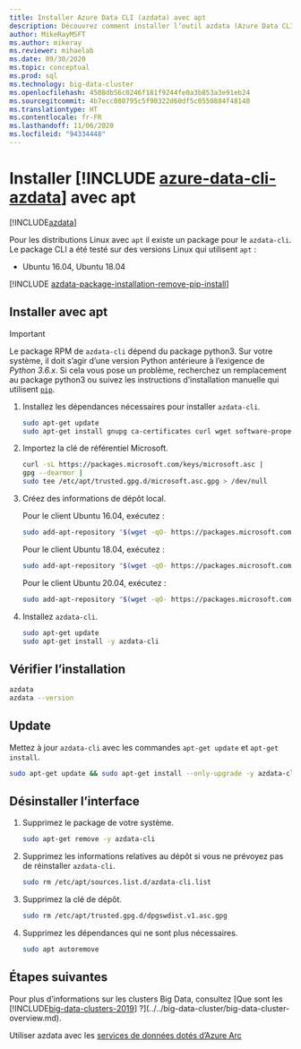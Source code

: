 ```yaml
---
title: Installer Azure Data CLI (azdata) avec apt
description: Découvrez comment installer l’outil azdata (Azure Data CLI) avec apt.
author: MikeRayMSFT
ms.author: mikeray
ms.reviewer: mihaelab
ms.date: 09/30/2020
ms.topic: conceptual
ms.prod: sql
ms.technology: big-data-cluster
ms.openlocfilehash: 4508db56c0246f181f9244fe0a3b853a3e91eb24
ms.sourcegitcommit: 4b7ecc080795c5f90322d60df5c0550884f48140
ms.translationtype: HT
ms.contentlocale: fr-FR
ms.lasthandoff: 11/06/2020
ms.locfileid: "94334448"
---
```

# <a name="install-azure-data-cli-azdata-with-apt"></a>Installer [!INCLUDE [azure-data-cli-azdata](../../includes/azure-data-cli-azdata.md)] avec apt

[!INCLUDE[azdata](../../includes/applies-to-version/azdata.md)]

Pour les distributions Linux avec `apt` il existe un package pour le `azdata-cli`. Le package CLI a été testé sur des versions Linux qui utilisent `apt` :

- Ubuntu 16.04, Ubuntu 18.04

[!INCLUDE [azdata-package-installation-remove-pip-install](../../includes/azdata-package-installation-remove-pip-install.md)]

## <a name="install-with-apt"></a>Installer avec apt

>[!IMPORTANT]
> Le package RPM de `azdata-cli` dépend du package python3. Sur votre système, il doit s’agir d’une version Python antérieure à l’exigence de *Python 3.6.x*. Si cela vous pose un problème, recherchez un remplacement au package python3 ou suivez les instructions d’installation manuelle qui utilisent [`pip`](../install/deploy-install-azdata-pip.md).

1. Installez les dépendances nécessaires pour installer `azdata-cli`.

   ```bash
   sudo apt-get update
   sudo apt-get install gnupg ca-certificates curl wget software-properties-common apt-transport-https lsb-release -y
   ```

2. Importez la clé de référentiel Microsoft.

   ```bash
   curl -sL https://packages.microsoft.com/keys/microsoft.asc |
   gpg --dearmor |
   sudo tee /etc/apt/trusted.gpg.d/microsoft.asc.gpg > /dev/null
   ```

3. Créez des informations de dépôt local.

   Pour le client Ubuntu 16.04, exécutez :

    ```bash
    sudo add-apt-repository "$(wget -qO- https://packages.microsoft.com/config/ubuntu/16.04/prod.list)"
    ```

   Pour le client Ubuntu 18.04, exécutez :

    ```bash
    sudo add-apt-repository "$(wget -qO- https://packages.microsoft.com/config/ubuntu/18.04/prod.list)"
    ```

   Pour le client Ubuntu 20.04, exécutez :

    ```bash
    sudo add-apt-repository "$(wget -qO- https://packages.microsoft.com/config/ubuntu/20.04/prod.list)"
    ```

4. Installez `azdata-cli`.

   ```bash
   sudo apt-get update
   sudo apt-get install -y azdata-cli
   ```

## <a name="verify-install"></a>Vérifier l’installation

```bash
azdata
azdata --version
```

## <a name="update"></a>Update

Mettez à jour `azdata-cli` avec les commandes `apt-get update` et `apt-get install`.

```bash
sudo apt-get update && sudo apt-get install --only-upgrade -y azdata-cli
```

## <a name="uninstall"></a>Désinstaller l’interface

1. Supprimez le package de votre système.

   ```bash
   sudo apt-get remove -y azdata-cli
   ```

2. Supprimez les informations relatives au dépôt si vous ne prévoyez pas de réinstaller `azdata-cli`.

   ```bash
   sudo rm /etc/apt/sources.list.d/azdata-cli.list
   ```

3. Supprimez la clé de dépôt.

   ```bash
   sudo rm /etc/apt/trusted.gpg.d/dpgswdist.v1.asc.gpg
   ```

4. Supprimez les dépendances qui ne sont plus nécessaires.

   ```bash
   sudo apt autoremove
   ```

## <a name="next-steps"></a>Étapes suivantes

Pour plus d’informations sur les clusters Big Data, consultez [Que sont les [!INCLUDE[big-data-clusters-2019](../../includes/ssbigdataclusters-ver15.md)] ?](../../big-data-cluster/big-data-cluster-overview.md).

Utiliser azdata avec les [services de données dotés d’Azure Arc](/azure/azure-arc/data/)
